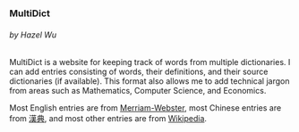### MultiDict
###### by Hazel Wu

MultiDict is a website for keeping track of words from multiple dictionaries. I can add entries consisting of words, their definitions, and their source dictionaries (if available). This format also allows me to add technical jargon from areas such as Mathematics, Computer Science, and Economics.

Most English entries are from [Merriam-Webster](https://www.merriam-webster.com/), most Chinese entries are from [漢典](https://www.zdic.net/), and most other entries are from [Wikipedia](Main_Page).